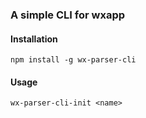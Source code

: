### A simple CLI for wxapp


#### Installation

```
npm install -g wx-parser-cli
```

#### Usage

```
wx-parser-cli-init <name>
```